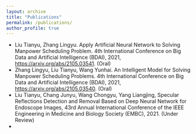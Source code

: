 ```yaml
---
layout: archive
title: "Publications"
permalink: /publications/
author_profile: true
---
```

* Liu Tianyu, Zhang Lingyu. Apply Artificial Neural Network to Solving Manpower Scheduling Problem. 4th International Conference on Big Data and Artificial Intelligence (BDAI), 2021, https://arxiv.org/abs/2105.03541. (Oral)
* Zhang Lingyu, Liu Tianyu, Wang Yunhai. An Intelligent Model for Solving Manpower Scheduling Problems. 4th International Conference on Big Data and Artificial Intelligence (BDAI), 2021,  https://arxiv.org/abs/2105.03540. (Oral)
* Liu Tianyu, Chang Junyu, Wang Chongyu, Yang Liangjing, Specular Reflections Detection and Removal Based on Deep Neural Network for Endoscope Images, 43rd Annual International Conference of the IEEE Engineering in Medicine and Biology Society (EMBC), 2021. (Under Review)
* 
<!--
{% if author.googlescholar %}
  You can also find my articles on <u><a href="{{author.googlescholar}}">my Google Scholar profile</a>.</u>
{% endif %}
-->
<!--
  {% include base_path %}
  {% for post in site.publications reversed %}
  { % include archive-single.html %}
  {% endfor %}
-->
